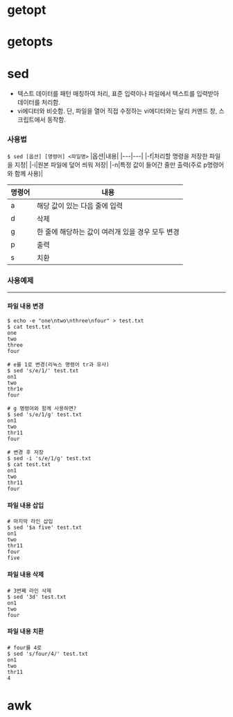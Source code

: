 # getopt


# getopts


# sed
* 텍스트 데이터를 패턴 매칭하여 처리, 표준 입력이나 파일에서 텍스트를 입력받아 데이터를 처리함.
* vi에디터와 비슷함. 단, 파일을 열어 직접 수정하는 vi에디터와는 달리 커맨드 창, 스크립트에서 동작함.
### 사용법
`$ sed [옵션] [명령어] <파일명>`
|옵션|내용|
|---|---|
|-f|처리할 명령을 저장한 파일을 지정|
|-i|원본 파일에 덮어 씌워 저장|
|-n|특정 값이 들어간 줄만 출력(주로 p명령어와 함께 사용)|

|명령어|내용|
|---|---|
|a|해당 값이 있는 다음 줄에 입력|
|d|삭제|
|g|한 줄에 해당하는 값이 여러개 있을 경우 모두 변경|
|p|출력|
|s|치환|

### 사용예제
---
#### 파일 내용 변경
```
$ echo -e "one\ntwo\nthree\nfour" > test.txt
$ cat test.txt
one
two
three
four

# e를 1로 변경(리눅스 명령어 tr과 유사)
$ sed 's/e/1/' test.txt
on1
two
thr1e
four

# g 명령어와 함께 사용하면?
$ sed 's/e/1/g' test.txt
on1
two
thr11
four

# 변경 후 저장
$ sed -i 's/e/1/g' test.txt
$ cat test.txt
on1
two
thr11
four
```
#### 파일 내용 삽입
```
# 마지막 라인 삽입
$ sed '$a five' test.txt
on1
two
thr11
four
five
```
#### 파일 내용 삭제
```
# 3번째 라인 삭제
$ sed '3d' test.txt
on1
two
four
```
#### 파일 내용 치환
```
# four를 4로 
$ sed 's/four/4/' test.txt
on1
two
thr11
4
```
# awk
